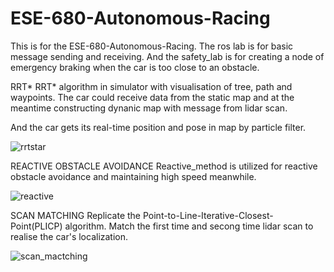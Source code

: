 # ESE-680-Autonomous-Racing
This is for the ESE-680-Autonomous-Racing. The ros lab is for basic message sending and receiving. And the safety_lab is for 
creating a node of emergency braking when the car is too close to an obstacle.

RRT*
RRT* algorithm in simulator with visualisation of tree, path and waypoints. The car could receive data from the static map and 
at the meantime constructing dynanic map with message from lidar scan. 

And the car gets its real-time position and pose in map by particle filter.

![rrtstar](https://user-images.githubusercontent.com/53478662/69003023-d946d200-08c8-11ea-9764-556d413e2d41.gif)

REACTIVE OBSTACLE AVOIDANCE
Reactive_method is utilized for reactive obstacle avoidance and maintaining high speed meanwhile. 

![reactive](https://user-images.githubusercontent.com/53478662/69002994-78b79500-08c8-11ea-8eb8-2853db54a6e4.gif)

SCAN MATCHING
Replicate the Point-to-Line-Iterative-Closest-Point(PLICP) algorithm. Match the first time and secong time lidar scan to 
realise the car's localization.

![scan_mactching](https://user-images.githubusercontent.com/53478662/69003358-2bd6bd00-08ce-11ea-8d81-60701f0f48a2.gif)








